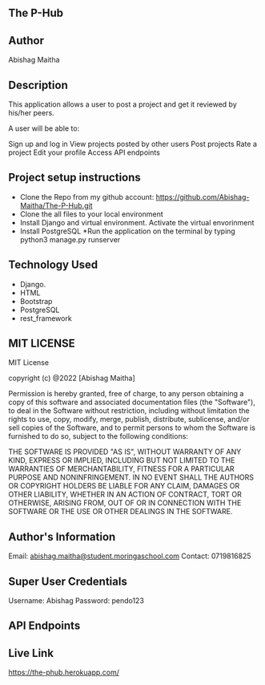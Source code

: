 ## The P-Hub

## Author
Abishag Maitha

## Description
This application allows a user to post a project  and get it reviewed by his/her peers.

A user will be able to:

Sign up and log in
View projects posted by other users
Post projects
Rate a project
Edit your profile
Access API endpoints

## Project setup instructions
* Clone the Repo from my github account: https://github.com/Abishag-Maitha/The-P-Hub.git
* Clone the all files to your local environment
* Install Django and virtual environment. Activate the virtual envorinment
* Install PostgreSQL
*Run the application on the terminal by typing python3 manage.py runserver

## Technology Used
* Django.
* HTML
* Bootstrap
* PostgreSQL
* rest_framework

## MIT LICENSE
MIT License

copyright (c) @2022 [Abishag Maitha]

Permission is hereby granted, free of charge, to any person obtaining a copy
of this software and associated documentation files (the "Software"), to deal
in the Software without restriction, including without limitation the rights
to use, copy, modify, merge, publish, distribute, sublicense, and/or sell
copies of the Software, and to permit persons to whom the Software is
furnished to do so, subject to the following conditions:


THE SOFTWARE IS PROVIDED "AS IS", WITHOUT WARRANTY OF ANY KIND, EXPRESS OR
IMPLIED, INCLUDING BUT NOT LIMITED TO THE WARRANTIES OF MERCHANTABILITY,
FITNESS FOR A PARTICULAR PURPOSE AND NONINFRINGEMENT. IN NO EVENT SHALL THE
AUTHORS OR COPYRIGHT HOLDERS BE LIABLE FOR ANY CLAIM, DAMAGES OR OTHER
LIABILITY, WHETHER IN AN ACTION OF CONTRACT, TORT OR OTHERWISE, ARISING FROM,
OUT OF OR IN CONNECTION WITH THE SOFTWARE OR THE USE OR OTHER DEALINGS IN THE
SOFTWARE.

## Author's Information
Email: abishag.maitha@student.moringaschool.com
Contact: 0719816825

## Super User Credentials
Username: Abishag
Password: pendo123

## API Endpoints

## Live Link
https://the-phub.herokuapp.com/